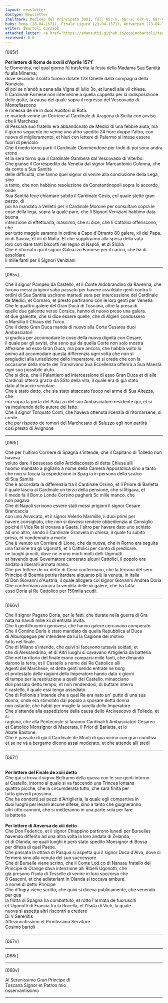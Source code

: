 ```yaml
---
layout: newsletter
doctype: Newsletter
shelfmark: Mediceo del Principato 3081, fol. 65r-v, 66r-v, 67r-v, 68r-v
hubs: Roma (28-04-1571), Finale Ligure (23-04-1571), Antwerpen (13-04-1571)
writer: [Bartoli Curzio]
attached_letter: <a href="https://smansutti.github.io/cosimobartoli/texts/2980_018/">2980_018</a>
reviewed: 0.0
---
```


[065r]  
  
  
<strong>Per lettere di Roma de xxviii d'Aprile 1571̅</strong>  
le Domenica, nel qual giorno fù trasferita la festa della Madama Sua Santità fu alla Minerva,  
dove secondo il solito furono dotate 123 Cibelle dalla compagna della Nunziata.  
di poi se n'andò a cena alla Vigna di Iulio 3o, et lunedi alle vii chiese.  
Il Cardinale Farnese non intervenne a quella cappella per la indisposizione  
delle gotte, la causa del quale sopra il regresso del Vescovado di Montefiascono  
è rimessa de ire in duoi Auditori di Rota.  
re martedi venne un Corriere al Cardinale di Aragona di Sicilia con avviso che il Marchese  
di Pescara suo fratello era abbandonato de Medici di una febbre aiuta, ma  
il giorno seguente ne venne uno altro spedito 24 hore doppo l'altro, con  
nuova di miglioramento, et hieri con lettere di Palermo si intese essere  
fuori di pericolo  
Che il medo iorno parti il Cardinale Commendone per todo di poi sono andra erono  
et la sera torno qua il Cardinale Gambera dal Vescovado di Viterbo.  
Che giunse il Correspedito da Venetia dal signor Marcantonio Colonna, che da conto a Sua Santità  
delle difficultà, che fanno quel signor di venire alla conclusione della Lega, sino  
a tanto, che non habbino resoluzione da Constantinopoli sopra lo accordo, onde  
Sua Santità fece chiamare subito il Cardinale Cesis, col quale stette gran pezzo, di  
poi ha mandato a Velletri per il Cardinale Morone per consultare sopra le  
cose della lega, sopra la quale pare, che li Signori Veniziani habbino data buona  
intenzione di effettuarla, massimo, che si dice, che li Cattolici offeriscono, che  
per tutto maggio saranno in ordine a Capo d'Otranto 80 galere, xii del Papa.  
iiii di Savoia, et i̅i̅i̅i̅ di Malta. Et che suppliranno alla spesa della vata  
loro con dare tanti biscotti nel regno di Napoli, et di Sicilia  
Che è ritornato qui il signor Galeazzo Farnese per il carico, che hà di assoldare  
li mille fanti per li Signori Veniziani  
  
---  

[065v]  
  
  
Che il signor Pompeo da Castello, et il Conte Aldobrandino da Ravenna, che  
furono messi prigioni sabo passato per havere assoldate genti contro li  
ordini di Sua Santità uscirono martedì sera per intercessione del Cardinale  
de Medici, et Cornaro, et presto partiranno con le loro genti per Venetia  
Che le quattro galere del Gran Duca di Toscana, oltre la presa di  
quelle due galeotte verso Corsica, hanno di nuovo preso una galera.  
et due galeotte, che si dice essere quelle, che di Algieri condussero  
a Marsilia il Chiaus del Turco.  
Che il detto Gran Duca manda di nuovo alla Corte Cesarea duoi Ambasciatori  
si giudica per accomodare le cose della nuova dignità con Cesare,  
il quale per gli avvisi, che sono qui da quella Corte non solo mostra  
affezione ad esso Gran Duca, ma pare ancora, che habbia volto lo  
animo ad accomodare questa differenzia ogni volta che non si  
pregiudici alla iurisdizione dello Imperatore, et si crede che con la  
occasione della morte del Transilvano Sua Eccellenza offerirà a Sua Maestà  
ogni suo possibile aiuto.  
Che si dice, che il Palantiero ad intercessione di esso Gran Duca et di alle  
Cardinali otterrà grazia da SSto della vita, il quale era di già stato  
dato al braccio secolare.  
Che è stato detto, che sia stato attaccato fuoco nel arme di Sua Altezza, che  
era sopra la porta del Palazzo del suo Ambasciatore residente qui, et si  
va inquirendo dello autore del fatto.  
Che il signor Torquato Conti, che haveva ottenuta licenzia di ritornarsene, si crede  
che per rispetto de romori del Marchesato di Saluzzo egli non partirà  
così presto di Avignone  
  
---  

[066r]  
  
  
Che per l'ultimo Corriere di Spagna s'intende, che il Capitano di Tolledo non haveva  
voluto dare il possesso dello Arcidiaconato di detta Chiesa alli  
huomo mandato a pigliarlo a nome della Camera Appostolica sino a tanto  
che non si faccia la espedizione in Spag.ia in persona dello scalco  
di Sua Santità  
Che è accordata la differenzia tra il Cardinale Orsino, et il Priore di Barletta  
il quale lascia al Cardinale un terzo della pensione, che si litigava, et  
il medo fa il Borr.o Londe Corsino pagherà 5c mille manco, che  
non pagava  
Che di Napoli scrivono essere stati messi prigioni il signor Cesare Brancaccia  
con uno Avvocato, et il signor Velerio Marmille, li duoi primi per  
havere consigliato, che non si dovessi rendere obbedienzia al Consiglio  
poiché il Vice Re si trovava a Gaeta. l'altro per havere dato uno schiato  
ad uno altro, sendo il Cardinale Granvela in chiesa, il quale fu subito  
preso, et condennato a morte.  
Che è venuto un Corriere di Lione, che da nuova, che in Rorno era seguita  
una fazione tra gli Ugonotti, et li Cattolici per conto di predicare.  
ne luoghi prociti, dove ne erono morti molti delli Ugonotti  
et havendo quel Governatore carcerato alcuni Cattolici, il popolo era  
andato a liberarli armata mano.  
Che per lettere de xx detto di Gena confermano, che la terrana del sero  
Principe di Boemia potria ritardare alquanto più la venuta, in Italia  
di Don Giovanni d'Austria, il quale allogera col signor Giovanni Andrea Doria  
Che confermano ancora la vendita delle xii galere, che ha fatta  
esso Doria al Re Cattolico per 150mila scudii.  
  
---  

[066v]  
  
  
Che il signor Pagano Doria, per le fatti, che durate nella guerra di Gra  
nata ha havuti mille xii di entrata invita.  
Che li gentilhuomini genovesi, che hanno galere cercavano comperato  
Che il Contino Doria è stato mandato da quella Repubblica al Duca  
di Alburquegue per intendere da lui la Cagione del motivo  
fatto nel finale.  
Che di Milano s'intende, che quivi si facevono tuttavia soldati, et  
che di Alessandrino, et di Altri luoghi si cavavano Artiglieria da batteria  
Che nel territorio del finale erono comparsi mille fanti, che dimando  
darono la terra, et il Castello a nome del Re Cattolico alli  
Agenti del Marchese, et dette genti sendo entrate ne borg  
et protestato delle ragioni dello Imperatore hanno dato x giorni  
di tempo per la resoluzione a quelli del Castello, minacciano  
doli passato detto tempo, et non rendendosi, di buttare interro  
il castello, il quale essi tengo assediato.  
Che di Pollonia s'intende che a quel Re era nato un' putto di una sua  
donna, onde era stimolato dal popolo a sposare detta donna  
non ostante, che habbi per moglie la sorella dello Imperatore  
Che s'attende alla espedizione della causa dello Arcivescovo di Tolledo, et si  
ragiona, che alla Pentecoste si faranno Cardinali li Ambasciatori Cesarea  
et Cattolico Monsignor di Macerata, il Prior di Barletta, et lo  
Abate Bastone.  
Che è passato di già il Cardinale de Monti di qua vicino con gran comitiva  
et se ne và a bergamo dicono assai moderato, et che attende alli stedi  
  
---  

[067r]  
  
  
<br/><strong>Per lettere del Finale de xxiii detto</strong>  
Che qui si trova il signor Beltramo della queva con le sue genti intorno  
al Castello, intorno al quale si va faccendo una Trincea lontana  
quattro picche, che la circumderata tutto, che sarà finita per  
tutto giovedì prossimo.  
Che ha condotti sei pezzi d'Artiglieria, la quale egli compartiva in  
duoi luoghi per levarli alcune difese, sino a tanto che giugneranno  
altri otto cannoni, che si metteranno in una parte sola per fare  
la batteria  
<br/><strong>Per lettere di Anversa de xiii detto</strong>  
Che Don Federico, et il signor Chiappino partirono lunedì per Burselles  
havendo differito ad una altra volta la loro andata di Zelanda,  
et di Olanda, ne quali luoghi è però stato spedito Monsignor di Bossa  
per difesa di quel Paese.  
Che passata la ottava di Pasqua si aspetta qui il signor Duca d'Alva, dove si  
fermerà sino alla venuta del suo successore  
Che di Burselle viene scritto, che il Conte Lod.co di Nansau fratello del  
Principe di Orange dava intenzione alli Ribelli Ugonotti, che  
già presono l'Isola di Tesselle di venire in loro soccorso che  
8 Gasconi, et che adieterlant in Olanda si toccava ambure.  
a nome di detto Principe  
Che d'Ingra viene scritto, che quivi si diceva publicamente, che venendo per qua  
la flotta di Spagna ha combattuto, et rotto l'armata de fuorusciti  
et Ugonotti di Francia tra la Rocella, et l'Isola di Vich, la quale  
nuova si aspetta altri riscontri a credere  
Di V Serenitis  
Affezionatissimo et Prontissimo Servitore  
Cosimo bartoli  
  
---  

[067v]  
  
  
  
---  

[068r]  
  
  
  
---  

[068v]  
  
  
Al Serenissimo Gran Principe di  
Toscana Signor et Patron mio  
osservantissimo  
  
---  


